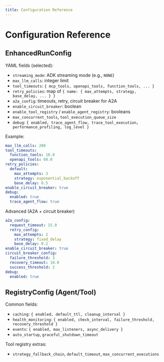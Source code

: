 ```yaml
---
title: Configuration Reference
---
```


# Configuration Reference

## EnhancedRunConfig

YAML fields (selected):

- `streaming_mode`: ADK streaming mode (e.g., `NONE`)
- `max_llm_calls`: integer limit
- `tool_timeouts`: `{ mcp_tools, openapi_tools, function_tools, ... }`
- `retry_policies`: map of `{ name: { max_attempts, strategy, base_delay, ... } }`
- `a2a_config`: timeouts, retry, circuit breaker for A2A
- `enable_circuit_breaker`: boolean
- `enable_tool_registry` / `enable_agent_registry`: booleans
- `max_concurrent_tools`, `tool_execution_queue_size`
- `debug`: `{ enabled, trace_agent_flow, trace_tool_execution, performance_profiling, log_level }`

Example:

```yaml
max_llm_calls: 200
tool_timeouts:
  function_tools: 10.0
  openapi_tools: 60.0
retry_policies:
  default:
    max_attempts: 3
    strategy: exponential_backoff
    base_delay: 0.5
enable_circuit_breaker: true
debug:
  enabled: true
  trace_agent_flow: true
```

Advanced (A2A + circuit breaker)

```yaml
a2a_config:
  request_timeout: 15.0
  retry_config:
    max_attempts: 2
    strategy: fixed_delay
    base_delay: 0.2
enable_circuit_breaker: true
circuit_breaker_config:
  failure_threshold: 3
  recovery_timeout: 10.0
  success_threshold: 2
debug:
  enabled: true
```

## RegistryConfig (Agent/Tool)

Common fields:

- `caching`: `{ enabled, default_ttl, cleanup_interval }`
- `health_monitoring`: `{ enabled, check_interval, failure_threshold, recovery_threshold }`
- `events`: `{ enabled, max_listeners, async_delivery }`
- `auto_startup`, `graceful_shutdown_timeout`

Tool registry extras:

- `strategy_fallback_chain`, `default_timeout`, `max_concurrent_executions`
